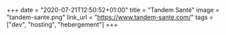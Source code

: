 +++
date = "2020-07-21T12:50:52+01:00"
title = "Tandem Santé"
image = "tandem-sante.png"
link_url = "https://www.tandem-sante.com/"
tags = ["dev", "hosting", "hebergement"]
+++